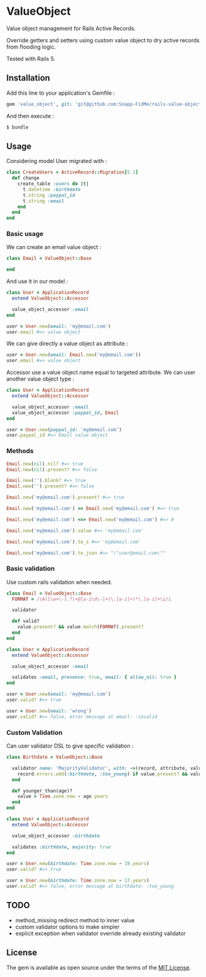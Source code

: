 # ValueObject

Value object management for Rails Active Records.

Override getters and setters using custom value object to dry active records from flooding logic.

Tested with Rails 5.

## Installation

Add this line to your application's Gemfile :

```ruby
gem 'value_object', git: 'git@github.com:Snapp-FidMe/rails-value-object.git'
```

And then execute :
```bash
$ bundle
```

## Usage

Considering model User migrated with :

```ruby
class CreateUsers < ActiveRecord::Migration[5.1]
  def change
    create_table :users do |t|
      t.datetime :birthdate
      t.string :paypal_id
      t.string :email
    end
  end
end
```

### Basic usage

We can create an email value object :

```ruby
class Email < ValueObject::Base

end
```

And use it in our model :

```ruby
class User < ApplicationRecord
  extend ValueObject::Accessor

  value_object_accessor :email
end

user = User.new(email: 'my@email.com')
user.email #=> value object
```

We can give directly a value object as attribute :

```ruby
user = User.new(email: Email.new('my@email.com'))
user.email #=> value object
```

Accessor use a value object name equal to targeted attribute. We can user another value object type :

```ruby
class User < ApplicationRecord
  extend ValueObject::Accessor

  value_object_accessor :email
  value_object_accessor :paypal_id, Email
end

user = User.new(paypal_id: 'my@email.com')
user.paypal_id #=> Email value object
```

### Methods

```ruby
Email.new(nil).nil? #=> true
Email.new(nil).present? #=> false

Email.new('').blank? #=> true
Email.new('').present? #=> false

Email.new('my@email.com').present? #=> true

Email.new('my@email.com') == Email.new('my@email.com') #=> true

Email.new('my@email.com') <=> Email.new('my@email.com') #=> 0

Email.new('my@email.com').value #=> 'my@email.com'

Email.new('my@email.com').to_s #=> 'my@email.com'

Email.new('my@email.com').to_json #=> "\"user@email.com\""
```

### Basic validation

Use custom rails validation when needed.

```ruby
class Email < ValueObject::Base
  FORMAT = /\A([\w+\-].?)+@[a-z\d\-]+(\.[a-z]+)*\.[a-z]+\z/i

  validator

  def valid?
    value.present? && value.match(FORMAT).present?
  end
end

class User < ApplicationRecord
  extend ValueObject::Accessor

  value_object_accessor :email

  validates :email, presence: true, email: { allow_nil: true }
end

user = User.new(email: 'my@email.com')
user.valid? #=> true

user = User.new(email: 'wrong')
user.valid? #=> false, error message at email: :invalid
```

### Custom Validation

Can user validator DSL to give specific validation :

```ruby
class Birthdate < ValueObject::Base

  validator name: 'MajorityValidator', with: ->(record, attribute, value) do
    record.errors.add(:birthdate, :too_young) if value.present? && value.younger_than(18)?
  end

  def younger_than(age)?
    value > Time.zone.now - age.years
  end
end

class User < ApplicationRecord
  extend ValueObject::Accessor

  value_object_accessor :birthdate

  validates :birthdate, majority: true
end

user = User.new(birthdate: Time.zone.now - 19.years)
user.valid? #=> true

user = User.new(birthdate: Time.zone.now - 17.years)
user.valid? #=> false, error message at birthdate: :too_young
```

## TODO

* method_missing redirect method to inner value
* custom validator options to make simpler
* explicit exception when validator override already existing validator

## License
The gem is available as open source under the terms of the [MIT License](http://opensource.org/licenses/MIT).
